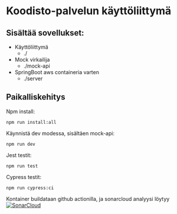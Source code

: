 # Koodisto-palvelun käyttöliittymä

## Sisältää sovellukset:
- Käyttöliittymä
  - ./
- Mock virkailija
  - ./mock-api
- SpringBoot aws containeria varten
  - ./server
## Paikalliskehitys
Npm install:

``` npm run install:all ```

Käynnistä dev modessa, sisältäen mock-api:

``` npm run dev ```

Jest testit:

```npm run test ```

Cypress testit:

```npm run cypress:ci```

Kontainer buildataan github actionilla, ja sonarcloud analyysi löytyy [![SonarCloud](https://sonarcloud.io/images/project_badges/sonarcloud-white.svg)](https://sonarcloud.io/summary/new_code?id=Opetushallitus_koodisto-app)

